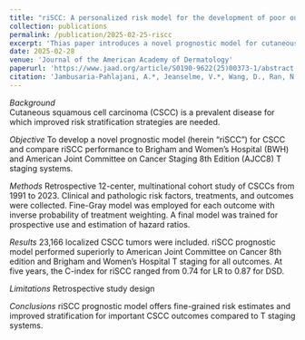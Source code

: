 ```yaml
---
title: "riSCC: A personalized risk model for the development of poor outcomes in cutaneous squamous cell carcinoma"
collection: publications
permalink: /publication/2025-02-25-riscc
excerpt: 'Thias paper introduces a novel prognostic model for cutaneous squamous cell carcinoma and compare its performance to commonly used staging systems. To help medical practitioners quantify risk, we release an [app](https://www.scoutconsortium.org/app-landing-page) to compute riSCC.'
date: 2025-02-28
venue: 'Journal of the American Academy of Dermatology'
paperurl: 'https://www.jaad.org/article/S0190-9622(25)00373-1/abstract'
citation: 'Jambusaria-Pahlajani, A.*, Jeanselme, V.*, Wang, D., Ran, N., Granger, E., Cañueto, J., Brodland, D., Carr, D., Carter, J., Carucci, J., Hirotsu, K., Karn, E., Koyfman, S., Mangold, A., Girardi, F., Shahwan, K., Srivastava, D., Vidimos, A., Willenbrink, T., Wysong, A., Lotter, W., Ruiz, E. (2025). <b>riSCC: A personalized risk model for the development of poor outcomes in cutaneous squamous cell carcinoma</b>. In <i>Journal of the American Academy of Dermatology</i>.'
---
```

*Background*  
Cutaneous squamous cell carcinoma (CSCC) is a prevalent disease for which improved risk stratification strategies are needed.

*Objective*
To develop a novel prognostic model (herein “riSCC”) for CSCC and compare riSCC performance to Brigham and Women’s Hospital (BWH) and American Joint Committee on Cancer Staging 8th Edition (AJCC8) T staging systems.

*Methods*
Retrospective 12-center, multinational cohort study of CSCCs from 1991 to 2023. Clinical and pathologic risk factors, treatments, and outcomes were collected. Fine-Gray model was employed for each outcome with inverse probability of treatment weighting. A final model was trained for prospective use and estimation of hazard ratios.

*Results*
23,166 localized CSCC tumors were included. riSCC prognostic model performed superiorly to American Joint Committee on Cancer 8th edition and Brigham and Women’s Hospital T staging for all outcomes. At five years, the C-index for riSCC ranged from 0.74 for LR to 0.87 for DSD.

*Limitations*
Retrospective study design

*Conclusions*
riSCC prognostic model offers fine-grained risk estimates and improved stratification for important CSCC outcomes compared to T staging systems.